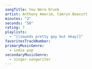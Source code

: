```yaml
---
songTitle: You Were Drunk
artist: Anthony Amorim, Camryn Bowcutt
minutes: "2"
seconds: "50"
rating: 7
playlists:
  - "[[sounds pretty gay but okay]]"
favoritesTrackNumber:
primaryMusicGenre:
  - indie pop
secondaryMusicGenre:
  - singer-songwriter
---
```

